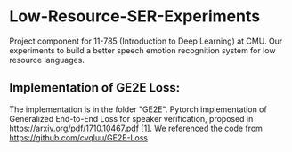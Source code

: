 # Low-Resource-SER-Experiments
Project component for 11-785 (Introduction to Deep Learning) at CMU. Our experiments to build a better speech emotion recognition system for low resource languages. 

## Implementation of GE2E Loss:
The implementation is in the folder "GE2E". Pytorch implementation of Generalized End-to-End Loss for speaker verification, proposed in https://arxiv.org/pdf/1710.10467.pdf [1].
We referenced the code from https://github.com/cvqluu/GE2E-Loss